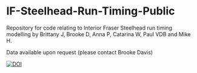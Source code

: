 # IF-Steelhead-Run-Timing-Public
Repository for code relating to Interior Fraser Steelhead run timing modelling by Brittany J, Brooke D, Anna P, Catarina W, Paul VDB and Mike H.

Data available upon request (please contact Brooke Davis)

[![DOI](https://zenodo.org/badge/739151521.svg)](https://zenodo.org/doi/10.5281/zenodo.13750752)
